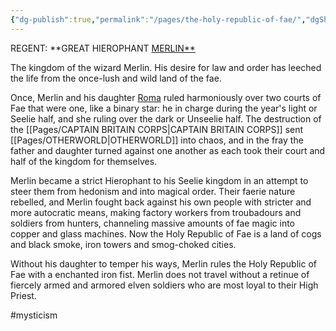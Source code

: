 ```yaml
---
{"dg-publish":true,"permalink":"/pages/the-holy-republic-of-fae/","dgShowLocalGraph":true}
---
```



REGENT: **GREAT HIEROPHANT [MERLIN**](https://marvel.fandom.com/wiki/Merlin)

The kingdom of the wizard Merlin. His desire for law and order has leeched the life from the once-lush and wild land of the fae.

Once, Merlin and his daughter [Roma](https://marvel.fandom.com/wiki/Roma_(Otherworld)) ruled harmoniously over two courts of Fae that were one, like a binary star: he in charge during the year's light or Seelie half, and she ruling over the dark or Unseelie half. The destruction of the [[Pages/CAPTAIN BRITAIN CORPS\|CAPTAIN BRITAIN CORPS]] sent [[Pages/OTHERWORLD\|OTHERWORLD]] into chaos, and in the fray the father and daughter turned against one another as each took their court and half of the kingdom for themselves.

Merlin became a strict Hierophant to his Seelie kingdom in an attempt to steer them from hedonism and into magical order. Their faerie nature rebelled, and Merlin fought back against his own people with stricter and more autocratic means, making factory workers from troubadours and soldiers from hunters, channeling massive amounts of fae magic into copper and glass machines. Now the Holy Republic of Fae is a land of cogs and black smoke, iron towers and smog-choked cities.

Without his daughter to temper his ways, Merlin rules the Holy Republic of Fae with a enchanted iron fist. Merlin does not travel without a retinue of fiercely armed and armored elven soldiers who are most loyal to their High Priest.

#mysticism 